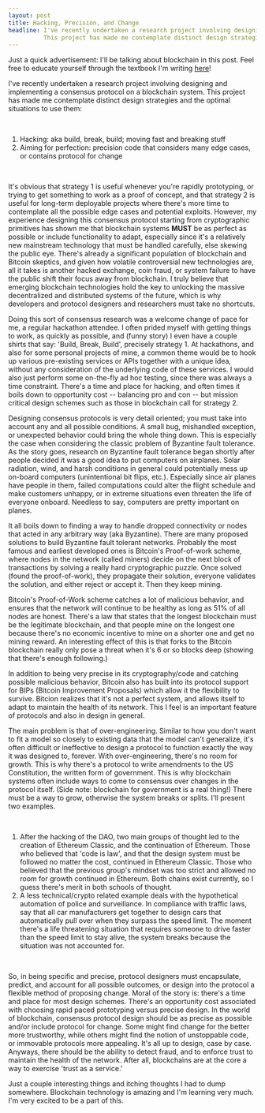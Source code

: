 ```yaml
---
layout: post
title: Hacking, Precision, and Change
headline: I've recently undertaken a research project involving designing and implementing a consensus protocol on a blockchain system.
          This project has made me contemplate distinct design strategies and the optimal situations to use them...
---
```


<p class="message">
  Just a quick advertisement: I'll be talking about blockchain in this post. Feel free to educate yourself through
  the textbook I'm writing <a href="https://github.com/rustielin/Blockchain-Notes">here</a>!
</p>

I've recently undertaken a research project involving designing and implementing a consensus protocol on a blockchain system.
This project has made me contemplate distinct design strategies and the optimal situations to use them: 

<div>
    <br>
    <ol> 
        <li> Hacking: aka build, break, build; moving fast and breaking stuff </li>
        <li> Aiming for perfection: precision code that considers many edge cases, or contains protocol for change </li>
    </ol>
    <br>
</div>

It's obvious that strategy 1 is useful whenever you're rapidly prototyping, or trying to get something to work as a 
proof of concept, and that strategy 2 is useful for long-term deployable projects where there's more time to contemplate 
all the possible edge cases and potential exploits. However, my experience designing this consensus protocol starting from
cryptographic primitives has shown me that blockchain systems **MUST** be as perfect as possible or include functionality
to adapt, especially since it's a relatively new 
mainstream technology that must be handled carefully, else skewing the public eye. There's already a significant population of 
blockchain and Bitcoin skeptics, and given how volatile controversial new technologies are, all it takes is another hacked 
exchange, coin fraud, or system failure to have the public shift their focus away from blockchain. I truly believe that 
emerging blockchain technologies hold the key to unlocking the massive decentralized and distributed systems of the future, which is why
developers and protocol designers and researchers must take no shortcuts. 

Doing this sort of consensus research was a welcome change of pace for me, a regular hackathon attendee. I often prided myself with
getting things to work, as quickly as possible, and (funny story) I even have a couple shirts that say: 'Build, Break, Build', 
precisely strategy 1. At hackathons, and also for some personal projects of mine, a common theme would be to hook up various 
pre-existing services or APIs together with a unique idea, without any consideration of the underlying code of these services.
I would also just perform some on-the-fly ad hoc testing, since there was always a time constraint. There's a time and place 
for hacking, and often times it boils down to opportunity cost -- balancing pro and con -- but mission critical design schemes 
such as those in blockchain call for strategy 2. 

Designing consensus protocols is very detail oriented; you must take into account any and all possible conditions. A small bug, 
mishandled exception, or unexpected behavior could bring the whole thing down. This is especially the case when considering the 
classic problem of Byzantine fault tolerance. As the story goes, research on Byzantine fault tolerance began shortly after 
people decided it was a good idea to put computers on airplanes. Solar radiation, wind, and harsh conditions in general could potentially 
mess up on-board computers (unintentional bit flips, etc.). Especially since air planes have people in them, failed computations could 
alter the flight schedule and make customers unhappy, or in extreme situations even threaten the life of everyone onboard. Needless to say,
computers are pretty important on planes.
 
It all boils down to finding a way to handle dropped connectivity or nodes that acted in any arbitrary way (aka Byzantine).
There are many proposed solutions to build Byzantine fault tolerant networks. Probably the most famous and earliest developed ones 
is Bitcoin's Proof-of-work scheme, where nodes in the network (called miners) decide on the next block of transactions by solving 
a really hard cryptographic puzzle. Once solved (found the proof-of-work), they propagate their solution, everyone validates the 
solution, and either reject or accept it. Then they keep mining. 

Bitcoin's Proof-of-Work scheme catches a lot of malicious behavior, and ensures that the network will continue to be healthy
as long as 51% of all nodes are honest. There's a law that states that the longest blockchain must be the legitimate blockchain,
and that people mine on the longest one because there's no economic incentive to mine on a shorter one and get no mining reward.
An interesting effect of this is that forks 
to the Bitcoin blockchain really only pose a threat when it's 6 or so blocks deep (showing that there's enough following.) 

In addition to being very precise in its cryptography/code and catching possible malicious behavior, Bitcoin also has built 
into its protocol support for BIPs (Bitcoin Improvement Proposals) which allow it the flexibility to survive. Bitcion realizes that 
it's not a perfect system, and allows itself to adapt to maintain the health of its network. This I feel is an important feature of 
protocols and also in design in general.

The main problem is that of over-engineering. Similar to how you don't want to fit a model so closely to existing data 
that the model can't generalize, it's often difficult or ineffective to design a protocol to function exactly the way it was designed to, forever.
With over-engineering, there's no room for growth. This is why there's a protocol to write amendments to the US Constitution, the written form of government.
This is why blockchain systems often include ways to come to consensus over changes in the protocol itself. (Side note: blockchain
for government is a real thing!) There must be a way to grow, otherwise the system breaks or splits. I'll present two examples.


<div>
    <br>
    <ol> 
        <li> After the hacking of the DAO, two main groups of thought 
             led to the creation of Ethereum Classic, and the continuation of Ethereum. Those who believed that 'code is law', and that the
             design system must be followed no matter the cost, continued in Ethereum Classic. Those who believed that the previous group's 
             mindset was too strict and allowed no room for growth continued in Ethereum. Both chains exist currently, so I guess there's merit 
             in both schools of thought. </li>
        <li> 
        A less technical/crypto related example deals with the hypothetical automation of police and surveillance. In compliance
        with traffic laws, say that all car manufacturers get together to design cars that automatically pull over when they surpass
        the speed limit. The moment there's a life threatening situation that requires someone to drive faster than the speed limit to stay
        alive, the system breaks because the situation was not accounted for.
        </li>
    </ol>
    <br>
</div>

So, in being specific and precise, protocol designers must encapsulate, predict, and account for all possible outcomes, or 
design into the protocol a flexible method of proposing change. Moral of the story is: there's a time and place for most design schemes. 
There's an opportunity cost associated with choosing 
rapid paced prototyping versus precise design. In the world of blockchain, consensus protocol design should be as precise as 
possible and/or include protocol for change. Some might find change for the better more trustworthy, while others might find the notion
of unstoppable code, or immovable protocols more appealing. It's all up to design, case by case. Anyways, there should  be the ability to detect fraud, and to enforce 
trust to maintain the health of the network. After all, blockchains are at the core a way to exercise 'trust as a service.'

Just a couple interesting things and itching thoughts I had to dump somewhere. Blockchain technology is amazing and I'm learning very much.
I'm very excited to be a part of this.


